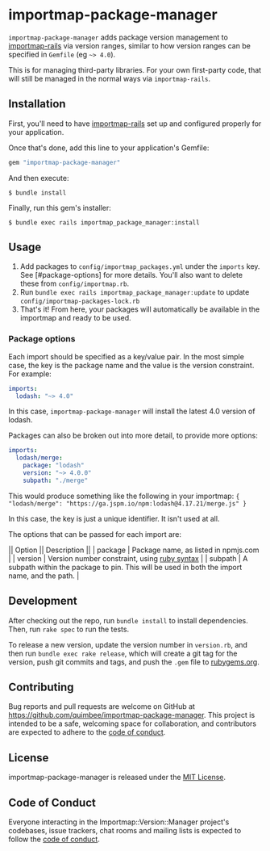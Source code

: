 # importmap-package-manager

`importmap-package-manager` adds package version management to [importmap-rails](https://github.com/rails/importmap-rails) via version ranges, similar to how version ranges can be specified in `Gemfile` (eg `~> 4.0`).

This is for managing third-party libraries. For your own first-party code, that will still be managed in the normal ways via `importmap-rails`.

## Installation

First, you'll need to have [importmap-rails](https://github.com/rails/importmap-rails) set up and configured properly for your application.

Once that's done, add this line to your application's Gemfile:

```ruby
gem "importmap-package-manager"
```

And then execute:

    $ bundle install

Finally, run this gem's installer:

    $ bundle exec rails importmap_package_manager:install

## Usage

1. Add packages to `config/importmap_packages.yml` under the `imports` key. See [#package-options] for more details. You'll also want to delete these from `config/importmap.rb`.
2. Run `bundle exec rails importmap_package_manager:update` to update `config/importmap-packages-lock.rb`
3. That's it! From here, your packages will automatically be available in the importmap and ready to be used.

### Package options

Each import should be specified as a key/value pair. In the most simple case, the key is the package name and the value is the version constraint. For example:

```yml
imports:
  lodash: "~> 4.0"
```

In this case, `importmap-package-manager` will install the latest 4.0 version of lodash.

Packages can also be broken out into more detail, to provide more options:

```yml
imports:
  lodash/merge:
    package: "lodash"
    version: "~> 4.0.0"
    subpath: "./merge"
```

This would produce something like the following in your importmap: `{ "lodash/merge": "https://ga.jspm.io/npm:lodash@4.17.21/merge.js" }`

In this case, the key is just a unique identifier. It isn't used at all.

The options that can be passed for each import are:

|| Option || Description ||
| package | Package name, as listed in npmjs.com |
| version | Version number constraint, using [ruby syntax](https://guides.rubygems.org/patterns/#pessimistic-version-constraint) |
| subpath | A subpath within the package to pin. This will be used in both the import name, and the path. |

## Development

After checking out the repo, run `bundle install` to install dependencies. Then, run `rake spec` to run the tests.

To release a new version, update the version number in `version.rb`, and then run `bundle exec rake release`, which will create a git tag for the version, push git commits and tags, and push the `.gem` file to [rubygems.org](https://rubygems.org).

## Contributing

Bug reports and pull requests are welcome on GitHub at https://github.com/quimbee/importmap-package-manager. This project is intended to be a safe, welcoming space for collaboration, and contributors are expected to adhere to the [code of conduct](https://github.com/quimbee/importmap-package-manager/blob/master/CODE_OF_CONDUCT.md).


## License

importmap-package-manager is released under the [MIT License](https://opensource.org/licenses/MIT).

## Code of Conduct

Everyone interacting in the Importmap::Version::Manager project's codebases, issue trackers, chat rooms and mailing lists is expected to follow the [code of conduct](https://github.com/quimbee/importmap-package-manager/blob/master/CODE_OF_CONDUCT.md).
